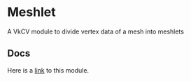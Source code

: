 # Meshlet

A VkCV module to divide vertex data of a mesh into meshlets

## Docs

Here is a [link](https://userpages.uni-koblenz.de/~vkcv/doc/group__vkcv__meshlet.html) to this module.
